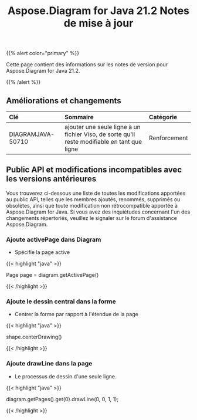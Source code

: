 ﻿---
title: Aspose.Diagram for Java 21.2 Notes de mise à jour
type: docs
weight: 11
url: /fr/java/aspose-diagram-for-java-21-2-release-notes/
---
{{% alert color="primary" %}}

Cette page contient des informations sur les notes de version pour Aspose.Diagram for Java 21.2.

{{% /alert %}}
## **Améliorations et changements**  ##

|**Clé**|**Sommaire**|**Catégorie**|
|:- |:- |:- |
|DIAGRAMJAVA-50710|ajouter une seule ligne à un fichier Viso, de sorte qu'il reste modifiable en tant que ligne|Renforcement|
## **Public API et modifications incompatibles avec les versions antérieures**
Vous trouverez ci-dessous une liste de toutes les modifications apportées au public API, telles que les membres ajoutés, renommés, supprimés ou obsolètes, ainsi que toute modification non rétrocompatible apportée à Aspose.Diagram for Java. Si vous avez des inquiétudes concernant l'un des changements répertoriés, veuillez le signaler sur le forum d'assistance Aspose.Diagram.
### **Ajoute activePage dans Diagram**
- Spécifie la page active

{{< highlight "java" >}}

 Page page = diagram.getActivePage()

{{< /highlight >}}
### **Ajoute le dessin central dans la forme**
- Centrer la forme par rapport à l'étendue de la page

{{< highlight "java" >}}

 shape.centerDrawing()

{{< /highlight >}}
### **Ajoute drawLine dans la page**
- Le processus de dessin d'une seule ligne.

{{< highlight "java" >}}

  diagram.getPages().get(0).drawLine(0, 0, 1, 1);

{{< /highlight >}}